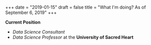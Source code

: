 +++
date = "2019-01-15"
draft = false
title = "What I'm doing? As of September 6, 2019"
+++

**Current Position**

- *Data Science Consultant*
- *Data Science Professor* at the **University of Sacred Heart**
